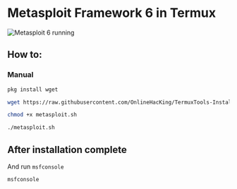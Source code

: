 # Metasploit Framework 6 in Termux

![Metasploit 6 running](https://i.imgur.com/yLFQhvP.png)

## How to:


### Manual
```bash
pkg install wget

wget https://raw.githubusercontent.com/OnlineHacKing/TermuxTools-Installation/main/Metasploit_Termux/metasploit.sh

chmod +x metasploit.sh

./metasploit.sh
```

## After installation complete
And run `msfconsole`
```bash
msfconsole
```

